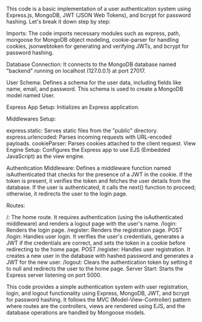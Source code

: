 This code is a basic implementation of a user authentication system using Express.js, MongoDB, JWT (JSON Web Tokens), and bcrypt for password hashing. Let's break it down step by step:

Imports: The code imports necessary modules such as express, path, mongoose for MongoDB object modeling, cookie-parser for handling cookies, jsonwebtoken for generating and verifying JWTs, and bcrypt for password hashing.

Database Connection: It connects to the MongoDB database named "backend" running on localhost (127.0.0.1) at port 27017.

User Schema: Defines a schema for the user data, including fields like name, email, and password. This schema is used to create a MongoDB model named User.

Express App Setup: Initializes an Express application.

Middlewares Setup:

express.static: Serves static files from the "public" directory.
express.urlencoded: Parses incoming requests with URL-encoded payloads.
cookieParser: Parses cookies attached to the client request.
View Engine Setup: Configures the Express app to use EJS (Embedded JavaScript) as the view engine.

Authentication Middleware: Defines a middleware function named isAuthenticated that checks for the presence of a JWT in the cookie. If the token is present, it verifies the token and fetches the user details from the database. If the user is authenticated, it calls the next() function to proceed; otherwise, it redirects the user to the login page.

Routes:

/: The home route. It requires authentication (using the isAuthenticated middleware) and renders a logout page with the user's name.
/login: Renders the login page.
/register: Renders the registration page.
POST /login: Handles user login. It verifies the user's credentials, generates a JWT if the credentials are correct, and sets the token in a cookie before redirecting to the home page.
POST /register: Handles user registration. It creates a new user in the database with hashed password and generates a JWT for the new user.
/logout: Clears the authentication token by setting it to null and redirects the user to the home page.
Server Start: Starts the Express server listening on port 5000.

This code provides a simple authentication system with user registration, login, and logout functionality using Express, MongoDB, JWT, and bcrypt for password hashing. It follows the MVC (Model-View-Controller) pattern where routes are the controllers, views are rendered using EJS, and the database operations are handled by Mongoose models.
